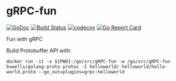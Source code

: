 # gRPC-fun
[![GoDoc](http://godoc.org/github.com/bvwells/gRPC-fun?status.svg)](http://godoc.org/github.com/bvwells/gRPC-fun)
[![Build Status](https://travis-ci.org/bvwells/gRPC-fun.svg?branch=master)](https://travis-ci.org/bvwells/gRPC-fun)
[![codecov](https://codecov.io/gh/bvwells/gRPC-fun/branch/master/graph/badge.svg)](https://codecov.io/gh/bvwells/gRPC-fun)
[![Go Report Card](https://goreportcard.com/badge/github.com/bvwells/gRPC-fun)](https://goreportcard.com/report/github.com/bvwells/gRPC-fun)

Fun with gRPC

Build Protobuffer API with:

```
docker run -it -v ${PWD}:/go/src/gRPC-fun -w /go/src/gRPC-fun bvwells/golang-proto protoc -I helloworld/ helloworld/hello-world.proto --go_out=plugins=grpc:helloworld
```
